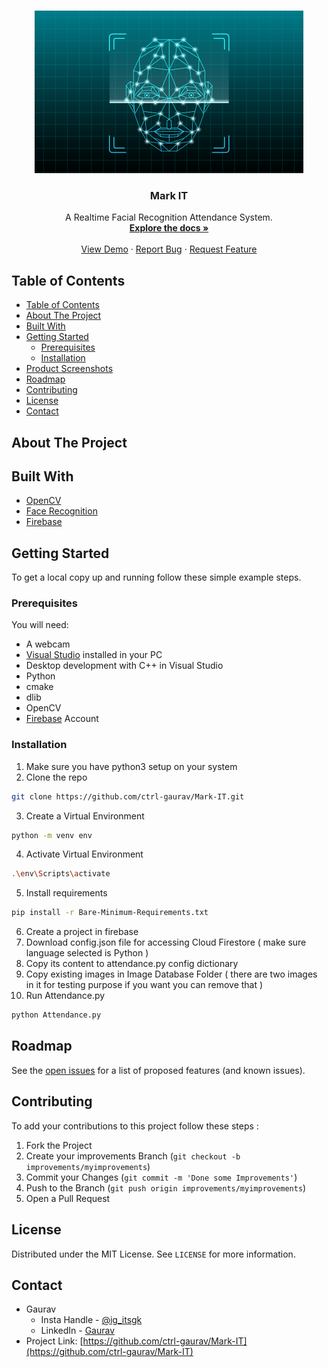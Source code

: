 <!-- PROJECT LOGO -->
<br />
<p align="center">
  <a href="https://github.com/ctrl-gaurav/Mark-IT">
    <img src="Images/logo.jpg" alt="Logo" width="430" height="260">
  </a>

  <h3 align="center">Mark IT</h3>

  <p align="center">
    A Realtime Facial Recognition Attendance System.
    <br />
    <a href="https://github.com/ctrl-gaurav/Mark-IT/blob/main/README.md"><strong>Explore the docs »</strong></a>
    <br />
    <br />
    <a href="https://github.com/ctrl-gaurav/Mark-IT">View Demo</a>
    ·
    <a href="https://github.com/ctrl-gaurav/Mark-IT/issues">Report Bug</a>
    ·
    <a href="https://github.com/ctrl-gaurav/Mark-IT/issues">Request Feature</a>
  </p>
</p>



## Table of Contents

- [Table of Contents](#table-of-contents)
- [About The Project](#about-the-project)
- [Built With](#built-with)
- [Getting Started](#getting-started)
  - [Prerequisites](#prerequisites)
  - [Installation](#installation)
- [Product Screenshots](#Product-screenshots)
- [Roadmap](#roadmap)
- [Contributing](#contributing)
- [License](#license)
- [Contact](#contact)



## About The Project





## Built With

* [OpenCV](https://opencv.org/)
* [Face Recognition](https://github.com/ageitgey/face_recognition)
* [Firebase](https://firebase.google.com/)


## Getting Started

To get a local copy up and running follow these simple example steps.


### Prerequisites

You will need:

- A webcam
- [Visual Studio](https://visualstudio.microsoft.com/downloads/) installed in your PC
- Desktop development with C++ in Visual Studio
- Python
- cmake 
- dlib
- OpenCV
- [Firebase](https://firebase.google.com/) Account


### Installation

1. Make sure you have python3 setup on your system
2. Clone the repo
```sh
git clone https://github.com/ctrl-gaurav/Mark-IT.git
```
3. Create a Virtual Environment
```sh
python -m venv env
```
4. Activate Virtual Environment
```sh
.\env\Scripts\activate
```
5. Install requirements
```sh
pip install -r Bare-Minimum-Requirements.txt
```
6. Create a project in firebase
7. Download config.json file for accessing Cloud Firestore ( make sure language selected is Python )
8. Copy its content to attendance.py config dictionary
9. Copy existing images in Image Database Folder ( there are two images in it for testing purpose if you want you can remove that )
10. Run Attendance.py 
```sh
python Attendance.py
```


<!-- ## Product Screenshots -->



## Roadmap

See the [open issues](https://github.com/ctrl-gaurav/Mark-IT/issues) for a list of proposed features (and known issues).


## Contributing

To add your contributions to this project follow these steps :

1. Fork the Project
2. Create your improvements Branch (`git checkout -b improvements/myimprovements`)
3. Commit your Changes (`git commit -m 'Done some Improvements'`)
4. Push to the Branch (`git push origin improvements/myimprovements`)
5. Open a Pull Request


## License

Distributed under the MIT License. See `LICENSE` for more information.


## Contact

- Gaurav 
  - Insta Handle - [@ig_itsgk](https://www.instagram.com/ig_itsgk/) 
  - LinkedIn - [Gaurav](https://www.linkedin.com/in/gaurav-726239157/) <br />
- Project Link: [https://github.com/ctrl-gaurav/Mark-IT](https://github.com/ctrl-gaurav/Mark-IT)
